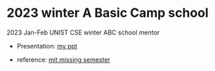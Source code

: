 # 2023 winter A Basic Camp school

2023 Jan-Feb UNIST CSE winter ABC school mentor

* Presentation: [my ppt](https://missing.csail.mit.edu/)

* reference: [mit missing semester](https://missing.csail.mit.edu/)
